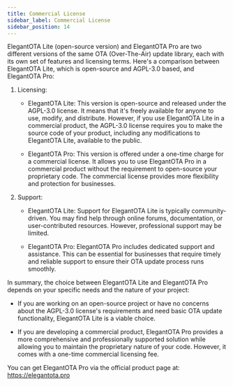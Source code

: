 ```yaml
---
title: Commercial License
sidebar_label: Commercial License
sidebar_position: 14
---
```


ElegantOTA Lite (open-source version) and ElegantOTA Pro are two different versions of the same OTA (Over-The-Air) update library, each with its own set of features and licensing terms. Here's a comparison between ElegantOTA Lite, which is open-source and AGPL-3.0 based, and ElegantOTA Pro:

1. Licensing:
   - ElegantOTA Lite: This version is open-source and released under the AGPL-3.0 license. It means that it's freely available for anyone to use, modify, and distribute. However, if you use ElegantOTA Lite in a commercial product, the AGPL-3.0 license requires you to make the source code of your product, including any modifications to ElegantOTA Lite, available to the public.

   - ElegantOTA Pro: This version is offered under a one-time charge for a commercial license. It allows you to use ElegantOTA Pro in a commercial product without the requirement to open-source your proprietary code. The commercial license provides more flexibility and protection for businesses.

2. Support:
   - ElegantOTA Lite: Support for ElegantOTA Lite is typically community-driven. You may find help through online forums, documentation, or user-contributed resources. However, professional support may be limited.

   - ElegantOTA Pro: ElegantOTA Pro includes dedicated support and assistance. This can be essential for businesses that require timely and reliable support to ensure their OTA update process runs smoothly.

In summary, the choice between ElegantOTA Lite and ElegantOTA Pro depends on your specific needs and the nature of your project:

- If you are working on an open-source project or have no concerns about the AGPL-3.0 license's requirements and need basic OTA update functionality, ElegantOTA Lite is a viable choice.

- If you are developing a commercial product, ElegantOTA Pro provides a more comprehensive and professionally supported solution while allowing you to maintain the proprietary nature of your code. However, it comes with a one-time commercial licensing fee.

You can get ElegantOTA Pro via the official product page at: https://elegantota.pro